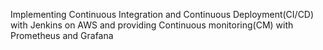 
Implementing Continuous Integration and Continuous Deployment(CI/CD) with Jenkins on AWS and providing Continuous monitoring(CM) with Prometheus and Grafana
